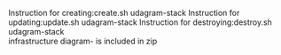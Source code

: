 
Instruction for creating:create.sh udagram-stack 
Instruction for updating:update.sh udagram-stack
Instruction for destroying:destroy.sh udagram-stack     
infrastructure diagram- is included in zip

